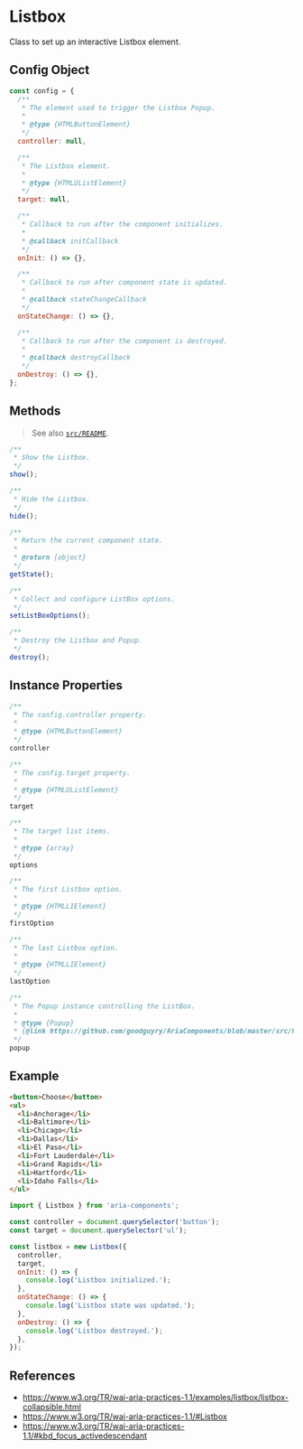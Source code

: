Listbox
=======

Class to set up an interactive Listbox element.

## Config Object

```javascript
const config = {
  /**
   * The element used to trigger the Listbox Popup.
   *
   * @type {HTMLButtonElement}
   */
  controller: null,

  /**
   * The Listbox element.
   *
   * @type {HTMLUListElement}
   */
  target: null,

  /**
   * Callback to run after the component initializes.
   *
   * @callback initCallback
   */
  onInit: () => {},

  /**
   * Callback to run after component state is updated.
   *
   * @callback stateChangeCallback
   */
  onStateChange: () => {},

  /**
   * Callback to run after the component is destroyed.
   *
   * @callback destroyCallback
   */
  onDestroy: () => {},
};
```

## Methods

> See also [`src/README`](../).

```javascript
/**
 * Show the Listbox.
 */
show();
```

```javascript
/**
 * Hide the Listbox.
 */
hide();
```

```javascript
/**
 * Return the current component state.
 *
 * @return {object}
 */
getState();
```

```javascript
/**
 * Collect and configure ListBox options.
 */
setListBoxOptions();
```

```javascript
/**
 * Destroy the Listbox and Popup.
 */
destroy();
```

## Instance Properties

```javascript
/**
 * The config.controller property.
 *
 * @type {HTMLButtonElement}
 */
controller
```

```javascript
/**
 * The config.target property.
 *
 * @type {HTMLUListElement}
 */
target
```

```javascript
/**
 * The target list items.
 *
 * @type {array}
 */
options
```

```javascript
/**
 * The first Listbox option.
 *
 * @type {HTMLLIElement}
 */
firstOption
```

```javascript
/**
 * The last Listbox option.
 *
 * @type {HTMLLIElement}
 */
lastOption
```

```javascript
/**
 * The Popup instance controlling the ListBox.
 * 
 * @type {Popup}
 * {@link https://github.com/goodguyry/AriaComponents/blob/master/src/Popup}
 */
popup
```

## Example

```html
<button>Choose</button>
<ul>
  <li>Anchorage</li>
  <li>Baltimore</li>
  <li>Chicago</li>
  <li>Dallas</li>
  <li>El Paso</li>
  <li>Fort Lauderdale</li>
  <li>Grand Rapids</li>
  <li>Hartford</li>
  <li>Idaho Falls</li>
</ul>
```

```javascript
import { Listbox } from 'aria-components';

const controller = document.querySelector('button');
const target = document.querySelector('ul');

const listbox = new Listbox({
  controller,
  target,
  onInit: () => {
    console.log('Listbox initialized.');
  },
  onStateChange: () => {
    console.log('Listbox state was updated.');
  },
  onDestroy: () => {
    console.log('Listbox destroyed.');
  },
});
```

## References

- https://www.w3.org/TR/wai-aria-practices-1.1/examples/listbox/listbox-collapsible.html
- https://www.w3.org/TR/wai-aria-practices-1.1/#Listbox
- https://www.w3.org/TR/wai-aria-practices-1.1/#kbd_focus_activedescendant

